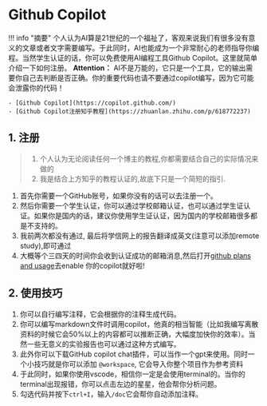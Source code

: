 # Github Copilot
<!-- prettier-ignore-start -->
!!! info "摘要"
    个人认为AI算是21世纪的一个福祉了，客观来说我们有很多没有意义的文章或者文字需要编写。于此同时，AI也能成为一个非常耐心的老师指导你编程。当然学生认证的话，你可以免费使用AI编程工具Github Copilot。这里就简单介绍一下如何注册。
    **Attention：** AI不是万能的，它只是一个工具，它的输出需要你自己去判断是否正确。你的重要代码也请不要通过copilot编写，因为它可能会泄露你的代码！
    
    - [Github Copilot](https://copilot.github.com/)
    - [Github Copilot注册知乎教程](https://zhuanlan.zhihu.com/p/618772237)
<!-- prettier-ignore-end -->

## 1. 注册
> 1. 个人认为无论阅读任何一个博主的教程,你都需要结合自己的实际情况来做的
> 2. 我是结合上方知乎的教程认证的,故底下只是一个简短的指引.
1. 首先你需要一个GitHub账号，如果你没有的话可以去注册一个。
2. 然后你需要一个学生认证，你可以通过学校邮箱认证，也可以通过学生证认证。如果你是国内的话，建议你使用学生证认证，因为国内的学校邮箱很多都是不支持的。
3. 我前两次都没有通过, 最后将学信网上的报告翻译成英文(注意可以添加remote study),即可通过
4. 大概等个三四天的时间你会收到认证成功的邮箱消息,然后打开[github plans and usage](https://github.com/settings/billing/summary)去enable 你的copilot就好啦!

## 2. 使用技巧
1. 你可以自行编写注释，它会根据你的注释生成代码。
2. 你可以编写markdown文件时调用copilot，他真的相当智能（比如我编写离散资料的时候它会50%以上的内容都可以推断正确，大幅度加快你的效率）。当然一些无意义的实验报告也可以通过这种方式编写。
3. 此外你可以下载GitHub copilot chat插件，可以当作一个gpt来使用。同时一个小技巧就是你可以添加 `@workspace`, 它会导入你整个项目作为参考资料
4. 于此同时，如果你使用vscode，相信你一定是会使用terminal的。当你的terminal出现报错，你可以点击左边的星星，他会帮你分析问题。
5. 勾选代码并按下`ctrl+I`，输入`/doc`它会帮你自动添加注释。
